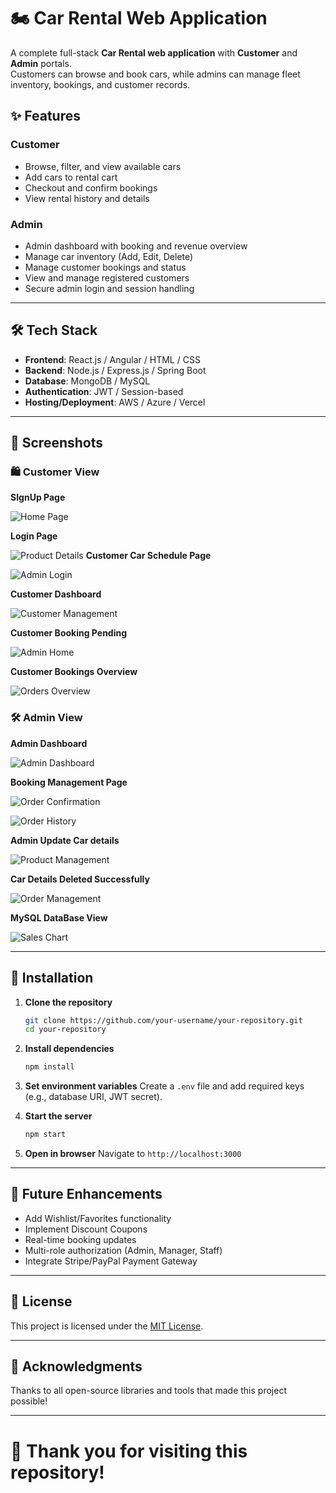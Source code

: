 # 🏍️ Car Rental Web Application

A complete full-stack **Car Rental web application** with **Customer** and **Admin** portals.  
Customers can browse and book cars, while admins can manage fleet inventory, bookings, and customer records.

## ✨ Features

### Customer
- Browse, filter, and view available cars
- Add cars to rental cart
- Checkout and confirm bookings
- View rental history and details

### Admin
- Admin dashboard with booking and revenue overview
- Manage car inventory (Add, Edit, Delete)
- Manage customer bookings and status
- View and manage registered customers
- Secure admin login and session handling

---

## 🛠️ Tech Stack
- **Frontend**: React.js / Angular / HTML / CSS
- **Backend**: Node.js / Express.js / Spring Boot
- **Database**: MongoDB / MySQL
- **Authentication**: JWT / Session-based
- **Hosting/Deployment**: AWS / Azure / Vercel

---

## 📸 Screenshots

### 🛍️ Customer View

**SIgnUp Page**

![Home Page](https://github.com/user-attachments/assets/7fa401dc-85af-424a-a280-c9c4fd1445f3)

**Login Page**

![Product Details](https://github.com/user-attachments/assets/7c4b5ed0-c0ad-4aec-885e-4a68bbbad675)
**Customer Car Schedule Page**

![Admin Login](https://github.com/user-attachments/assets/039ac5e9-fb5e-4866-ac87-47545ed92f50)

**Customer Dashboard**

![Customer Management](https://github.com/user-attachments/assets/42cd53d0-1b00-472f-9603-8b722a558d9c)

**Customer Booking Pending**

![Admin Home](https://github.com/user-attachments/assets/50259d0d-7f68-4194-b5dc-ee69f5c79af3)

**Customer Bookings Overview**

![Orders Overview](https://github.com/user-attachments/assets/d6c4fe37-dabf-4907-b02f-38767c2c4415)






### 🛠️ Admin View

**Admin Dashboard**

![Admin Dashboard](https://github.com/user-attachments/assets/ac05f958-67a2-4709-a636-ea8fcfc3c688)

**Booking Management Page**

![Order Confirmation](https://github.com/user-attachments/assets/35d6049f-7355-4ea9-8489-6bd02200125e)

![Order History](https://github.com/user-attachments/assets/8a582f48-cad1-44d8-aad5-e514c159121c)


**Admin Update Car details**

![Product Management](https://github.com/user-attachments/assets/54782bd5-3d73-4234-9f27-6c37364e2cb4)

**Car Details Deleted Successfully**

![Order Management](https://github.com/user-attachments/assets/e0baa54b-2ba6-4c89-aa39-3e73bec3e49c)





**MySQL DataBase View**

![Sales Chart](https://github.com/user-attachments/assets/55190354-06c2-4c46-b75a-897ebaa4069f)

---

## 🧹 Installation

1. **Clone the repository**
   ```bash
   git clone https://github.com/your-username/your-repository.git
   cd your-repository
   ```

2. **Install dependencies**
   ```bash
   npm install
   ```

3. **Set environment variables**
   Create a `.env` file and add required keys (e.g., database URI, JWT secret).

4. **Start the server**
   ```bash
   npm start
   ```

5. **Open in browser**
   Navigate to `http://localhost:3000`

---

## 🚀 Future Enhancements
- Add Wishlist/Favorites functionality
- Implement Discount Coupons
- Real-time booking updates
- Multi-role authorization (Admin, Manager, Staff)
- Integrate Stripe/PayPal Payment Gateway

---

## 📄 License
This project is licensed under the [MIT License](LICENSE).

---

## 🙏 Acknowledgments
Thanks to all open-source libraries and tools that made this project possible!

---

# 🚀 Thank you for visiting this repository!

